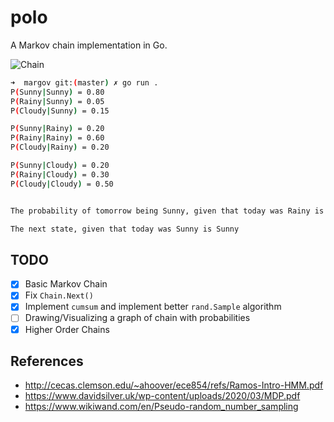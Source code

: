 # polo 

A Markov chain implementation in Go.

![Chain](./chain.png)

```bash
➜  margov git:(master) ✗ go run .
P(Sunny|Sunny) = 0.80
P(Rainy|Sunny) = 0.05
P(Cloudy|Sunny) = 0.15

P(Sunny|Rainy) = 0.20
P(Rainy|Rainy) = 0.60
P(Cloudy|Rainy) = 0.20

P(Sunny|Cloudy) = 0.20
P(Rainy|Cloudy) = 0.30
P(Cloudy|Cloudy) = 0.50


The probability of tomorrow being Sunny, given that today was Rainy is 0.2

The next state, given that today was Sunny is Sunny
```

## TODO

- [x] Basic Markov Chain
- [x] Fix `Chain.Next()`
- [x] Implement `cumsum` and implement better `rand.Sample` algorithm
- [ ] Drawing/Visualizing a graph of chain with probabilities
- [x] Higher Order Chains 

## References

- <http://cecas.clemson.edu/~ahoover/ece854/refs/Ramos-Intro-HMM.pdf>
- <https://www.davidsilver.uk/wp-content/uploads/2020/03/MDP.pdf>
- <https://www.wikiwand.com/en/Pseudo-random_number_sampling>

